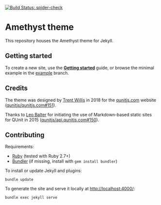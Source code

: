 [![Build Status: spider-check](https://github.com/qunitjs/jekyll-theme-amethyst/actions/workflows/spider-check.yaml/badge.svg)](https://github.com/qunitjs/jekyll-theme-amethyst/actions/workflows/spider-check.yaml)

# Amethyst theme

This repository houses the Amethyst theme for Jekyll.

## Getting started

To create a new site, use the **[Getting started](docs/getting-started.md)** guide,
or browse the minimal example in the [example](https://github.com/qunitjs/jekyll-theme-amethyst/tree/example) branch.

## Credits

The theme was designed by [Trent Willis](https://github.com/trentmwillis/) in 2018 for the [qunitjs.com](https://qunitjs.com/) website ([qunitjs/qunitjs.com#151](https://github.com/qunitjs/qunitjs.com/issues/151#issuecomment-655154878)).

Thanks to [Leo Balter](https://github.com/leobalter) for initiating the use of Markdown-based static sites for QUnit in 2015 ([qunitjs/api.qunitjs.com#150](https://github.com/qunitjs/api.qunitjs.com/pull/150)).

## Contributing

Requirements:

* [Ruby](https://www.ruby-lang.org/) (tested with Ruby 2.7+)
* [Bundler](https://bundler.io/) (if missing, install with `gem install bundler`)

To install or update Jekyll and plugins:

```shell
bundle update
```

To generate the site and serve it locally at <http://localhost:4000/>:

```shell
bundle exec jekyll serve
```
